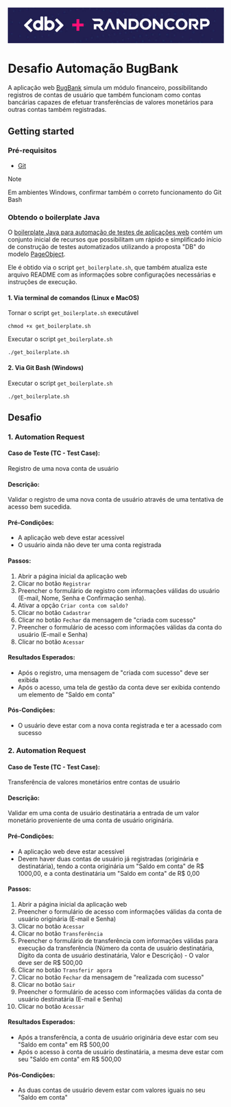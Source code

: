 ![Logo](logo.png)

# Desafio Automação BugBank

A aplicação web [BugBank](https://bugbank.netlify.app) simula um módulo financeiro, possibilitando registros de contas de usuário que também funcionam como contas bancárias capazes de efetuar transferências de valores monetários para outras contas também registradas.

## Getting started

### Pré-requisitos

- [Git](https://git-scm.com/downloads)

> [!NOTE]
> Em ambientes Windows, confirmar também o correto funcionamento do Git Bash

### Obtendo o boilerplate Java

O [boilerplate Java para automação de testes de aplicações web](https://github.com/dbserver/boilerplate-automacao-web-java) contém um conjunto inicial de recursos que possibilitam um rápido e simplificado início de construção de testes automatizados utilizando a proposta "DB" do modelo [PageObject](https://martinfowler.com/bliki/PageObject.html).

Ele é obtido via o script `get_boilerplate.sh`, que também atualiza este arquivo README com as informações sobre configurações necessárias e instruções de execução.

#### 1. Via terminal de comandos (Linux e MacOS)

Tornar o script `get_boilerplate.sh` executável
```shell
chmod +x get_boilerplate.sh
```

Executar o script `get_boilerplate.sh`
```shell
./get_boilerplate.sh
```

#### 2. Via Git Bash (Windows)

Executar o script `get_boilerplate.sh`
```shell
./get_boilerplate.sh
```

## Desafio

### 1. Automation Request

#### Caso de Teste (TC - Test Case):

Registro de uma nova conta de usuário

#### Descrição:

Validar o registro de uma nova conta de usuário através de uma tentativa de acesso bem sucedida.

#### Pré-Condições:

- A aplicação web deve estar acessível
- O usuário ainda não deve ter uma conta registrada

#### Passos:

1. Abrir a página inicial da aplicação web
2. Clicar no botão `Registrar`
3. Preencher o formulário de registro com informações válidas do usuário (E-mail, Nome, Senha e Confirmação senha).
4. Ativar a opção `Criar conta com saldo?`
5. Clicar no botão `Cadastrar`
6. Clicar no botão `Fechar` da mensagem de "criada com sucesso"
7. Preencher o formulário de acesso com informações válidas da conta do usuário (E-mail e Senha)
8. Clicar no botão `Acessar`

#### Resultados Esperados:

- Após o registro, uma mensagem de "criada com sucesso" deve ser exibida
- Após o acesso, uma tela de gestão da conta deve ser exibida contendo um elemento de "Saldo em conta"

#### Pós-Condições:

- O usuário deve estar com a nova conta registrada e ter a acessado com sucesso

### 2. Automation Request

#### Caso de Teste (TC - Test Case):

Transferência de valores monetários entre contas de usuário

#### Descrição:

Validar em uma conta de usuário destinatária a entrada de um valor monetário proveniente de uma conta de usuário originária.

#### Pré-Condições:

- A aplicação web deve estar acessível
- Devem haver duas contas de usuário já registradas (originária e destinatária), tendo a conta originária um "Saldo em conta" de R$ 1000,00, e a conta destinatária um "Saldo em conta" de R$ 0,00

#### Passos:

1. Abrir a página inicial da aplicação web
2. Preencher o formulário de acesso com informações válidas da conta de usuário originária (E-mail e Senha)
3. Clicar no botão `Acessar`
4. Clicar no botão `Transferência`
5. Preencher o formulário de transferência com informações válidas para execução da transferência (Número da conta de usuário destinatária, Dígito da conta de usuário destinatária, Valor e Descrição) - O valor deve ser de R$ 500,00
6. Clicar no botão `Transferir agora`
7. Clicar no botão `Fechar` da mensagem de "realizada com sucesso"
8. Clicar no botão `Sair`
9. Preencher o formulário de acesso com informações válidas da conta de usuário destinatária (E-mail e Senha)
10. Clicar no botão `Acessar`

#### Resultados Esperados:

- Após a transferência, a conta de usuário originária deve estar com seu "Saldo em conta" em R$ 500,00
- Após o acesso à conta de usuário destinatária, a mesma deve estar com seu "Saldo em conta" em R$ 500,00

#### Pós-Condições:

- As duas contas de usuário devem estar com valores iguais no seu "Saldo em conta"
